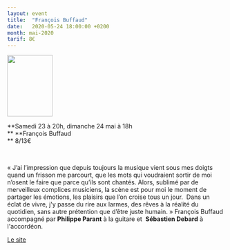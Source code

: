 ```yaml
---
layout: event
title:  "François Buffaud"
date:   2020-05-24 18:00:00 +0200
month: mai-2020
tarif: 8€
---
```

**[<img class="wp-image-4049 alignleft" src="http://localhost/wpagendarts/wp-content/uploads/2017/10/buffaud2.jpg?w=300" alt="" width="105" height="142" />](http://localhost/wpagendarts/wp-content/uploads/2017/10/buffaud2.jpg)**

**Samedi 23 à 20h, dimanche 24 mai à 18h  
** **François Buffaud  
** <span style="font-weight:400;">8/13€</span>

&nbsp;

<span style="font-weight:400;">« J’ai l’impression que depuis toujours la musique vient sous mes doigts quand un frisson me parcourt, que les mots qui voudraient sortir de moi n’osent le faire que parce qu’ils sont chantés. </span><span style="font-weight:400;">Alors, sublimé par de merveilleux complices musiciens, la scène est pour moi le moment de partager les émotions, les plaisirs que l’on croise tous un jour.  </span><span style="font-weight:400;">Dans un éclat de vivre, j'y passe du rire aux larmes, des rêves à la réalité du quotidien, sans autre prétention que d’être juste humain. » François Buffaud a</span><span style="font-weight:400;">ccompagné par </span>**Philippe Parant** <span style="font-weight:400;">à la guitare et  <strong>Sébastien Debard</strong></span> <span style="font-weight:400;">à l'accordéon.</span>

[<span style="font-weight:400;">Le site</span>](http://www.francoisbuffaud.fr/)

&nbsp;

&nbsp;



&nbsp;